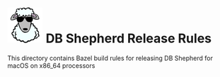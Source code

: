 # ![DB Shepherd](/images/dbshepherd.png) DB Shepherd Release Rules

This directory contains Bazel build rules for releasing DB Shepherd for macOS
on x86_64 processors

